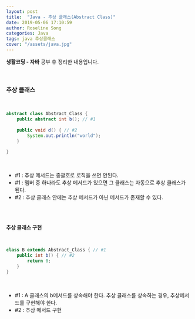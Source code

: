 ```yaml
---
layout: post
title:  "Java - 추상 클래스(Abstract Class)"
date: 2019-05-06 17:10:59
author: Roseline Song
categories: Java
tags: java 추상클래스
cover: "/assets/java.jpg"
---
```


**생활코딩 - 자바** 공부 후 정리한 내용입니다.

<br>

### 추상 클래스

<br>

```java
abstract class Abstract_Class {
	public abstract int b(); // #1
	
	public void d() { // #2
		System.out.println("world");
	}
	
}
```

<br>

- #1 : 추상 메서드는 중괄호로 로직을 쓰면 안된다.
- #1 : 멤버 중 하나라도 추상 메서드가 있으면 그 클래스는 자동으로 추상 클래스가 된다.
- #2 : 추상 클래스 안에는 추상 메서드가 아닌 메서드가 존재할 수 있다. 

<br>
<br>

**추상 클래스 구현**

<br>

```java
class B extends Abstract_Class { // #1
	public int b() { // #2
		return 0;
	}
}
```

<br>

- #1 : A 클래스의 b메서드를 상속해야 한다. 추상 클래스를 상속하는 경우, 추상메서드를 구현해야 한다.	
- #2 : 추상 메서드 구현 

<br>
<br>

